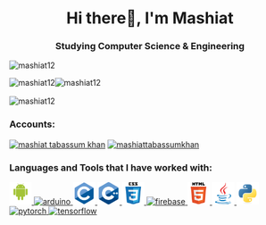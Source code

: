 <h1 align="center">Hi there👋, I'm Mashiat</h1>
<h3 align="center">Studying Computer Science & Engineering</h3>
<p align="left"> <img src="https://komarev.com/ghpvc/?username=mashiat12&label=Profile%20views&color=0e75b6&style=flat" alt="mashiat12" /> </p>

<p><img align="left" src="https://github-readme-stats.vercel.app/api/top-langs?username=mashiat12&show_icons=true&include_all_commits=true&theme=buefy&locale=en&layout=compact&card_width=500" alt="mashiat12" /></p> 
<p>&nbsp;<img align="left" src="https://github-readme-stats.vercel.app/api?username=mashiat12&show_icons=true&bg_color=ffffff&locale=en&card_width=500" alt="mashiat12" /></p> 
<p><img align="center" src="https://github-readme-streak-stats.herokuapp.com/?user=mashiat12&" alt="mashiat12" /></p>

<h3 align="left">Accounts:</h3>
<p align="left">
<a href="https://www.linkedin.com/in/mashiat-tabassum-khan-9713191b3?utm_source=share&utm_campaign=share_via&utm_content=profile&utm_medium=android_app" target="blank"><img align="center" src="https://raw.githubusercontent.com/rahuldkjain/github-profile-readme-generator/master/src/images/icons/Social/linked-in-alt.svg" alt="mashiat tabassum khan" height="30" width="40" /></a>
<a href="https://kaggle.com/mashiattabassumkhan" target="blank"><img align="center" src="https://raw.githubusercontent.com/rahuldkjain/github-profile-readme-generator/master/src/images/icons/Social/kaggle.svg" alt="mashiattabassumkhan" height="30" width="40" /></a>
</p>
<h3 align="left">Languages and Tools that I have worked with:</h3>
<p align="left"> <a href="https://developer.android.com" target="_blank" rel="noreferrer"> <img src="https://raw.githubusercontent.com/devicons/devicon/master/icons/android/android-original-wordmark.svg" alt="android" width="40" height="40"/> </a> <a href="https://www.arduino.cc/" target="_blank" rel="noreferrer"> <img src="https://cdn.worldvectorlogo.com/logos/arduino-1.svg" alt="arduino" width="40" height="40"/> </a> <a href="https://www.cprogramming.com/" target="_blank" rel="noreferrer"> <img src="https://raw.githubusercontent.com/devicons/devicon/master/icons/c/c-original.svg" alt="c" width="40" height="40"/> </a> <a href="https://www.w3schools.com/cpp/" target="_blank" rel="noreferrer"> <img src="https://raw.githubusercontent.com/devicons/devicon/master/icons/cplusplus/cplusplus-original.svg" alt="cplusplus" width="40" height="40"/> </a> <a href="https://www.w3schools.com/css/" target="_blank" rel="noreferrer"> <img src="https://raw.githubusercontent.com/devicons/devicon/master/icons/css3/css3-original-wordmark.svg" alt="css3" width="40" height="40"/> </a> <a href="https://firebase.google.com/" target="_blank" rel="noreferrer"> <img src="https://www.vectorlogo.zone/logos/firebase/firebase-icon.svg" alt="firebase" width="40" height="40"/> </a> <a href="https://www.w3.org/html/" target="_blank" rel="noreferrer"> <img src="https://raw.githubusercontent.com/devicons/devicon/master/icons/html5/html5-original-wordmark.svg" alt="html5" width="40" height="40"/> </a> <a href="https://www.java.com" target="_blank" rel="noreferrer"> <img src="https://raw.githubusercontent.com/devicons/devicon/master/icons/java/java-original.svg" alt="java" width="40" height="40"/> </a> <a href="https://www.python.org" target="_blank" rel="noreferrer"> <img src="https://raw.githubusercontent.com/devicons/devicon/master/icons/python/python-original.svg" alt="python" width="40" height="40"/> </a> <a href="https://pytorch.org/" target="_blank" rel="noreferrer"> <img src="https://www.vectorlogo.zone/logos/pytorch/pytorch-icon.svg" alt="pytorch" width="40" height="40"/> </a> <a href="https://www.tensorflow.org" target="_blank" rel="noreferrer"> <img src="https://www.vectorlogo.zone/logos/tensorflow/tensorflow-icon.svg" alt="tensorflow" width="40" height="40"/> </a> </p>

